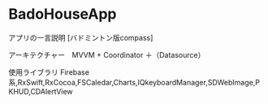 # BadoHouseApp
アプリの一言説明 [バドミントン版compass]

アーキテクチャー　MVVM + Coordinator ＋（Datasource）

使用ライブラリ Firebase系,RxSwift,RxCocoa,FSCaledar,Charts,IQkeyboardManager,SDWebImage,PKHUD,CDAlertView
